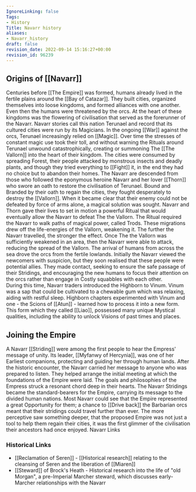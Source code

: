 ```yaml
---
IgnoreLinking: false
Tags:
- History
Title: Navarr history
aliases:
- Navarr_history
draft: false
revision_date: 2022-09-14 15:16:27+00:00
revision_id: 96239
---
```


## Origins of [[Navarr]]
Centuries before [[The Empire]] was formed, humans already lived in the fertile plains around the [[Bay of Catazar]]. They built cities, organized themselves into loose kingdoms, and formed alliances with one another. Even then the humans were threatened by the orcs. At the heart of these kingdoms was the flowering of civilisation that served as the forerunner of the Navarr. Navarr stories call this nation Terunael and record that its cultured cities were run by its Magicians.
In the ongoing [[War]] against the orcs, Terunael increasingly relied on [[Magic]]. Over time the stresses of constant magic use took their toll, and without warning the Rituals around Terunael unwound catastrophically, creating or summoning The [[The Vallorn]] into the heart of their kingdom. The cities were consumed by spreading Forest, their people attacked by monstrous insects and deadly plants, and though they tried everything to [[Fight]] it, in the end they had no choice but to abandon their homes.
The Navarr are descended from those who followed the eponymous heroine Navarr and her lover [[Thorn]] who swore an oath to restore the civilisation of Terunael. Bound and Branded by their oath to regain the cities, they fought desperately to destroy the [[Vallorn]]. When it became clear that their enemy could not be defeated by force of arms alone, a magical solution was sought. Navarr and Thorn gave their lives to set in motion a powerful Ritual that would eventually allow the Navarr to defeat The the Vallorn. 
The Ritual required the Navarr to walk paths of magical power, called Trods. These migrations drew off the life-energies of the Vallorn, weakening it. The further the Navarr travelled, the stronger the effect. Once The the Vallorn was sufficiently weakened in an area, then the Navarr were able to attack, reducing the spread of the Vallorn.
The arrival of humans from across the sea drove the orcs from the fertile lowlands. Initially the Navarr viewed the newcomers with suspicion, but they soon realised that these people were potential allies. They made contact, seeking to ensure the safe passage of their Stridings, and encouraging the new humans to focus their attention on the orcs rather than engage in Costly squabbles with each other.  
During this time, Navarr traders introduced the Highborn to Vinum. Vinum was a sap that could be cultivated to a chewable gum which was relaxing, aiding with restful sleep. Highborn chapters experimented with Vinum and one - the Scions of [[Atun]] - learned how to process it into a new form. This form which they called [[Liao]], possessed many unique Mystical qualities, including the ability to unlock Visions of past times and places.
## Joining the Empire
A Navarr [[Striding]] were among the first people to hear the Empress' message of unity. Its leader, [[Myfanwy of Hercynia]], was one of her Earliest companions, protecting and guiding her through human lands. After the historic encounter, the Navarr carried her message to anyone who was prepared to listen. They helped arrange the initial meeting at which the foundations of the Empire were laid. The goals and philosophies of the Empress struck a resonant chord deep in their hearts. The Navarr Stridings became the standard-bearers for the Empire, carrying its message to the divided human nations.
Most Navarr could see that the Empire represented a great Opportunity for them; a chance to [[Drive back]] the Barbarian orcs meant that their stridings could travel further than ever. The more perceptive saw something deeper, that the proposed Empire was not just a tool to help them regain their cities, it was the first glimmer of the civilisation their ancestors had once enjoyed.
Navarr Links
### Historical Links
* [[Reclamation of Seren]] - [[Historical research]] relating to the cleansing of Seren and the liberation of [[Miaren]]
* [[Steward]] of Brock's Heath - Historical research into the life of "old Morgan", a pre-Imperial Marcher steward, which discusses early-Marcher relationships with the Navarr